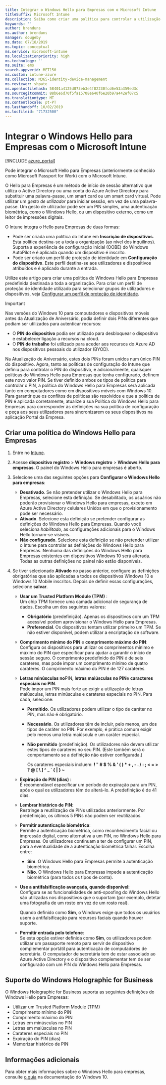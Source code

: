 ```yaml
---
title: Integrar o Windows Hello para Empresas com o Microsoft Intune
titleSuffix: Microsoft Intune
description: Saiba como criar uma política para controlar a utilização do Windows Hello para Empresas em dispositivos geridos."
keywords: ''
author: brenduns
ms.author: brenduns
manager: dougeby
ms.date: 07/18/2019
ms.topic: conceptual
ms.service: microsoft-intune
ms.localizationpriority: high
ms.technology: ''
ms.suite: ems
search.appverid: MET150
ms.custom: intune-azure
ms.collection: M365-identity-device-management
ms.reviewer: shpate
ms.openlocfilehash: 58401a4125d073eb3e4f82230fcd6e53a359ed3c
ms.sourcegitcommit: 88b6e6d70f5fa15708e640f6e20b97a442ef07c5
ms.translationtype: MT
ms.contentlocale: pt-PT
ms.lasthandoff: 10/02/2019
ms.locfileid: "71732500"
---
```

# <a name="integrate-windows-hello-for-business-with-microsoft-intune"></a>Integrar o Windows Hello para Empresas com o Microsoft Intune  


[!INCLUDE [azure_portal](../includes/azure_portal.md)]

Pode integrar o Microsoft Hello para Empresas (anteriormente conhecido como Microsoft Passport for Work) com o Microsoft Intune.

 O Hello para Empresas é um método de início de sessão alternativo que utiliza o Active Directory ou uma conta do Azure Active Directory para substituir uma palavra-passe, um smart card ou um smart card virtual. Pode utilizar um *gesto de utilizador* para iniciar sessão, em vez de uma palavra-passe. Um gesto de utilizador pode ser um PIN simples, uma autenticação biométrica, como o Windows Hello, ou um dispositivo externo, como um leitor de impressões digitais.

O Intune integra o Hello para Empresas de duas formas:

- Pode ser criada uma política do Intune em **Inscrição de dispositivos**. Esta política destina-se a toda a organização (ao nível dos inquilinos). Suporta a experiência de configuração inicial (OOBE) do Windows AutoPilot e é aplicada quando um dispositivo é inscrito. 
- Pode ser criado um perfil de proteção de identidade em **Configuração do dispositivo**. Este perfil destina-se aos utilizadores e dispositivos atribuídos e é aplicado durante a entrada. 

Utilize este artigo para criar uma política do Windows Hello para Empresas predefinida destinada a toda a organização. Para criar um perfil de proteção de identidade utilizado para selecionar grupos de utilizadores e dispositivos, veja [Configurar um perfil de proteção de identidade](identity-protection-configure.md).  

<!--- - You can store authentication certificates in the Windows Hello for Business key storage provider (KSP). For more information, see [Secure resource access with certificate profiles in Microsoft Intune](secure-resource-access-with-certificate-profiles.md). --->

> [!IMPORTANT]
> Nas versões do Windows 10 para computadores e dispositivos móveis antes da Atualização de Aniversário, podia definir dois PINs diferentes que podiam ser utilizados para autenticar recursos:
> - O **PIN do dispositivo** podia ser utilizado para desbloquear o dispositivo e estabelecer ligação a recursos na cloud.
> - O **PIN de trabalho** foi utilizado para aceder aos recursos do Azure AD nos dispositivos pessoais do utilizador (BYOD).
> 
> Na Atualização de Aniversário, estes dois PINs foram unidos num único PIN do dispositivo.
> Agora, tanto as políticas de configuração do Intune que definiu para controlar o PIN do dispositivo, e adicionalmente, quaisquer políticas do Windows Hello para Empresas que tenha configurado, definem este novo valor PIN.
> Se tiver definido ambos os tipos de política para controlar o PIN, a política do Windows Hello para Empresas será aplicada tanto em computadores como em dispositivos móveis com Windows 10.
> Para garantir que os conflitos de políticas são resolvidos e que a política de PIN é aplicada corretamente, atualize a sua Política do Windows Hello para Empresas para corresponder às definições na sua política de configuração e peça aos seus utilizadores para sincronizarem os seus dispositivos na aplicação Portal da Empresa.



## <a name="create-a-windows-hello-for-business-policy"></a>Criar uma política do Windows Hello para Empresas

1. Entre no [Intune](https://go.microsoft.com/fwlink/?linkid=2090973).

2. Acesse **dispositivo registro** > **Windows registro** > **Windows Hello para empresas**. O painel do Windows Hello para empresas é aberto.

3. Selecione uma das seguintes opções para **Configurar o Windows Hello para empresas**:

    - **Desativado**. Se não pretender utilizar o Windows Hello para Empresas, selecione esta definição. Se desabilitado, os usuários não poderão provisionar o Windows Hello para empresas, exceto em Azure Active Directory celulares Unidos em que o provisionamento pode ser necessário.
    - **Ativado**. Selecione esta definição se pretender configurar as definições do Windows Hello para Empresas.  Quando você seleciona *habilitado*, as configurações adicionais para o Windows Hello tornam-se visíveis. 
    - **Não configurado**. Selecione esta definição se não pretender utilizar o Intune para controlar as definições do Windows Hello para Empresas. Nenhuma das definições do Windows Hello para Empresas existentes em dispositivos Windows 10 será alterada. Todas as outras definições no painel não estão disponíveis.

4. Se tiver selecionado **Ativado** no passo anterior, configure as definições obrigatórias que são aplicadas a todos os dispositivos Windows 10 e Windows 10 Mobile inscritos. Depois de definir essas configurações, selecione **salvar**.

   - **Usar um Trusted Platform Module (TPM)** :  
     Um chip TPM fornece uma camada adicional de segurança de dados. Escolha um dos seguintes valores:

     - **Obrigatório** (predefinição). Apenas os dispositivos com um TPM acessível podem aprovisionar o Windows Hello para Empresas.
     - **Preferencial**. Os dispositivos tentam utilizar primeiro um TPM. Se não estiver disponível, podem utilizar a encriptação de software.

   - **Comprimento mínimo do PIN** e **comprimento máximo do PIN**:  
     Configura os dispositivos para utilizar os comprimentos mínimo e máximo do PIN que especificar para ajudar a garantir o início de sessão seguro. O comprimento predefinido do PIN é de seis carateres, mas pode impor um comprimento mínimo de quatro carateres. O comprimento máximo do PIN é de 127 carateres.

   - **Letras minúsculas no**PIN, **letras maiúsculas no PIN**e **caracteres especiais no PIN**.  
     Pode impor um PIN mais forte ao exigir a utilização de letras maiúsculas, letras minúsculas e carateres especiais no PIN. Para cada, selecione:

     - **Permitido**. Os utilizadores podem utilizar o tipo de caráter no PIN, mas não é obrigatório.

     - **Necessário**. Os utilizadores têm de incluir, pelo menos, um dos tipos de caráter no PIN. Por exemplo, é prática comum exigir pelo menos uma letra maiúscula e um caráter especial.

     - **Não permitido** (predefinição). Os utilizadores não devem utilizar estes tipos de carateres no seu PIN. (Este também será o comportamento se a definição não estiver configurada.)   

       Os carateres especiais incluem: **! " # $ % &amp; ' ( ) &#42; + , - . / : ; &lt; = &gt; ? @ [ \ ] ^ _ &#96; { &#124; } ~**

   - **Expiração do PIN (dias)** :  
     É recomendável especificar um período de expiração para um PIN, após o qual os utilizadores têm de alterá-lo. A predefinição é de 41 dias.

   - **Lembrar histórico de PIN**:  
     Restringe a reutilização de PINs utilizados anteriormente. Por predefinição, os últimos 5 PINs não podem ser reutilizados.

   - **Permitir autenticação biométrica**:  
     Permite a autenticação biométrica, como reconhecimento facial ou impressão digital, como alternativa a um PIN, no Windows Hello para Empresas. Os utilizadores continuam a ter de configurar um PIN, para a eventualidade de a autenticação biométrica falhar. Escolha entre:

     - **Sim**. O Windows Hello para Empresas permite a autenticação biométrica.
     - **Não**. O Windows Hello para Empresas impede a autenticação biométrica (para todos os tipos de conta).

   - **Use a antifalsificação avançada, quando disponível**:  
     Configura se as funcionalidades de anti-spoofing do Windows Hello são utilizadas nos dispositivos que o suportam (por exemplo, detetar uma fotografia de um rosto em vez de um rosto real).  

     Quando definido como **Sim**, o Windows exige que todos os usuários usem a antifalsificação para recursos faciais quando houver suporte.

   - **Permitir entrada pelo telefone**:  
     Se esta opção estiver definida como **Sim**, os utilizadores podem utilizar um passaporte remoto para servir de dispositivo complementar portátil para autenticação de computadores de secretária. O computador de secretária tem de estar associado ao Azure Active Directory e o dispositivo complementar tem de ser configurado com um PIN do Windows Hello para Empresas.

## <a name="windows-holographic-for-business-support"></a>Suporte do Windows Holographic for Business

O Windows Holographic for Business suporta as seguintes definições do Windows Hello para Empresas:

- Utilizar um Trusted Platform Module (TPM)
- Comprimento mínimo do PIN
- Comprimento máximo do PIN
- Letras em minúsculas no PIN
- Letras em maiúsculas no PIN
- Carateres especiais no PIN
- Expiração do PIN (dias)
- Memorizar histórico de PIN

## <a name="further-information"></a>Informações adicionais
Para obter mais informações sobre o Windows Hello para empresas, consulte [o guia](https://technet.microsoft.com/library/mt589441.aspx) na documentação do Windows 10.
